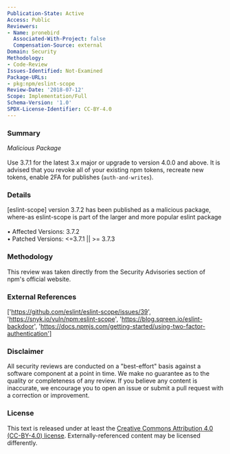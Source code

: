 ```yaml
---
Publication-State: Active
Access: Public
Reviewers:
- Name: pronebird
  Associated-With-Project: false
  Compensation-Source: external
Domain: Security
Methodology:
- Code-Review
Issues-Identified: Not-Examined
Package-URLs:
- pkg:npm/eslint-scope
Review-Date: '2018-07-12'
Scope: Implementation/Full
Schema-Version: '1.0'
SPDX-License-Identifier: CC-BY-4.0
---
```

### Summary
*Malicious Package*<br><br>Use 3.7.1 for the latest 3.x major or upgrade to version 4.0.0 and above. It is advised that you revoke all of your existing npm tokens, recreate new tokens, enable 2FA for publishes (`auth-and-writes`).
### Details
[eslint-scope] version 3.7.2 has been published as a malicious package, where-as eslint-scope is part of the larger and more popular eslint package
<br><br>• Affected Versions: 3.7.2
<br>• Patched Versions: <=3.7.1 || >= 3.7.3
### Methodology
This review was taken directly from the Security Advisories section of npm's official website.
### External References
['https://github.com/eslint/eslint-scope/issues/39', 'https://snyk.io/vuln/npm:eslint-scope', 'https://blog.sqreen.io/eslint-backdoor', 'https://docs.npmjs.com/getting-started/using-two-factor-authentication']
### Disclaimer
All security reviews are conducted on a "best-effort" basis against a software component at a point in time. We make no guarantee as to the quality or completeness of any review. If you believe any content is inaccurate, we encourage you to open an issue or submit a pull request with a correction or improvement.
### License
This text is released under at least the [Creative Commons Attribution 4.0 (CC-BY-4.0) license](https://creativecommons.org/licenses/by/4.0/legalcode.txt). Externally-referenced content may be licensed differently.

